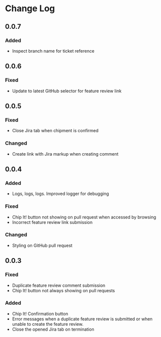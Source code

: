 # Change Log

## 0.0.7

### Added
- Inspect branch name for ticket reference

## 0.0.6

### Fixed
- Update to latest GitHub selector for feature review link

## 0.0.5

### Fixed
- Close Jira tab when chipment is confirmed

### Changed
- Create link with Jira markup when creating comment

## 0.0.4

### Added
- Logs, logs, logs. Improved logger for debugging

### Fixed
- Chip It! button not showing on pull request when accessed by browsing
- Incorrect feature review link submission

### Changed
- Styling on GitHub pull request

## 0.0.3

### Fixed
- Duplicate feature review comment submission
- Chip It! button not always showing on pull requests

### Added
- Chip It! Confirmation button
- Error messages when a duplicate feature review is submitted or when unable
to create the feature review.
- Close the opened Jira tab on termination
